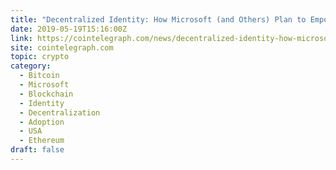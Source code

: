```yaml
---
title: "Decentralized Identity: How Microsoft (and Others) Plan to Empower Users to Own and Control Personal Data "
date: 2019-05-19T15:16:00Z
link: https://cointelegraph.com/news/decentralized-identity-how-microsoft-and-others-plan-to-empower-users-to-own-and-control-personal-data?utm_medium=RSS&utm_source=hune
site: cointelegraph.com
topic: crypto
category:
  - Bitcoin
  - Microsoft
  - Blockchain
  - Identity
  - Decentralization
  - Adoption
  - USA
  - Ethereum
draft: false
---
```

